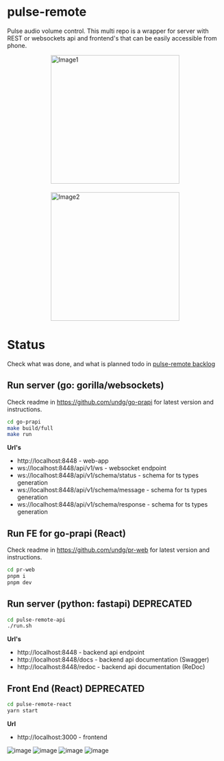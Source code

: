 # pulse-remote

Pulse audio volume control. This multi repo is a wrapper for server with REST or websockets api and frontend's that can be easily accessible from phone.

<div style="display: flex; justify-content: center; gap: 20px; flex-wrap: wrap;">
  <img src="https://github.com/user-attachments/assets/464f7ee0-b1b8-4dbf-86d2-6310b97b3678" width="300" alt="Image1">
  <img src="https://github.com/user-attachments/assets/3e9cd49a-666e-43d6-a0a5-1a1830f74cfd" width="300" alt="Image2">
</div>

# Status

Check what was done, and what is planned todo in [pulse-remote backlog](https://github.com/users/undg/projects/4)

## Run server (go: gorilla/websockets)


Check readme in https://github.com/undg/go-prapi for latest version and instructions.

```bash
cd go-prapi
make build/full
make run
```

**Url's**

- http://localhost:8448 - web-app
- ws://localhost:8448/api/v1/ws - websocket endpoint
- ws://localhost:8448/api/v1/schema/status - schema for ts types generation
- ws://localhost:8448/api/v1/schema/message - schema for ts types generation
- ws://localhost:8448/api/v1/schema/response - schema for ts types generation

## Run FE for go-prapi (React)

Check readme in https://github.com/undg/pr-web for latest version and instructions.

```bash
cd pr-web
pnpm i
pnpm dev
```

## Run server (python: fastapi) DEPRECATED

```bash
cd pulse-remote-api
./run.sh
```

**Url's**

- http://localhost:8448 - backend api endpoint
- http://localhost:8448/docs - backend api documentation (Swagger)
- http://localhost:8448/redoc - backend api documentation (ReDoc)

## Front End (React) DEPRECATED

```bash
cd pulse-remote-react
yarn start
```

**Url**

- http://localhost:3000 - frontend

![image](https://user-images.githubusercontent.com/5306983/159293763-a2e67d38-98b7-413a-ba9c-40bdda2d64f5.png)
![image](https://user-images.githubusercontent.com/5306983/159293805-2d5b601d-ab65-4269-8114-cefa8dce5acd.png)
![image](https://user-images.githubusercontent.com/5306983/159293911-9771d492-cbf0-4e3e-86f4-4591109208fc.png)
![image](https://user-images.githubusercontent.com/5306983/159293864-42112d51-3a80-42ee-81c6-356ac7aff2c3.png)

